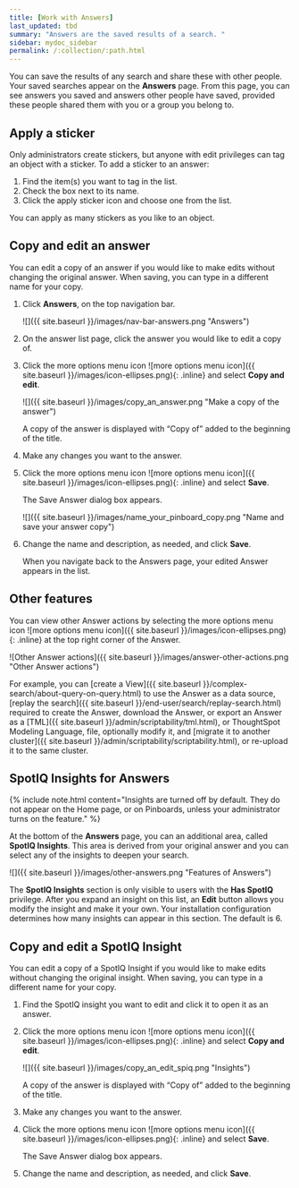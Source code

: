 ```yaml
---
title: [Work with Answers]
last_updated: tbd
summary: "Answers are the saved results of a search. "
sidebar: mydoc_sidebar
permalink: /:collection/:path.html
---
```

You can save the results of any search and share these with other people. Your saved searches appear on the **Answers** page. From this page, you can see answers you saved and answers other people have saved, provided these people shared them with you or a group you belong to.

## Apply a sticker

Only administrators create stickers, but anyone with edit privileges can tag an object with a sticker. To add a sticker to an answer:

1. Find the item(s) you want to tag in the list.
2. Check the box next to its name.
3. Click the apply sticker icon and choose one from the list.

You can apply as many stickers as you like to an object.

## Copy and edit an answer

You can edit a copy of an answer if you would like to make edits without changing the original answer. When saving, you can type in a different name for your copy.

1. Click **Answers**, on the top navigation bar.

     ![]({{ site.baseurl }}/images/nav-bar-answers.png "Answers")

2. On the answer list page, click the answer you would like to edit a copy of.
3. Click the more options menu icon ![more options menu icon]({{ site.baseurl }}/images/icon-ellipses.png){: .inline} and select **Copy and edit**.

     ![]({{ site.baseurl }}/images/copy_an_answer.png "Make a copy of the answer")

   A copy of the answer is displayed with “Copy of” added to the beginning of the title.

4. Make any changes you want to the answer.

5. Click the more options menu icon ![more options menu icon]({{ site.baseurl }}/images/icon-ellipses.png){: .inline} and select **Save**.

   The Save Answer dialog box appears.

     ![]({{ site.baseurl }}/images/name_your_pinboard_copy.png "Name and save your answer copy")

6. Change the name and description, as needed, and click **Save**.

   When you navigate back to the Answers page, your edited Answer appears in the list.

## Other features
You can view other Answer actions by selecting the more options menu icon ![more options menu icon]({{ site.baseurl }}/images/icon-ellipses.png){: .inline} at the top right corner of the Answer.

![Other Answer actions]({{ site.baseurl }}/images/answer-other-actions.png "Other Answer actions")

For example, you can [create a View]({{ site.baseurl }}/complex-search/about-query-on-query.html) to use the Answer as a data source, [replay the search]({{ site.baseurl }}/end-user/search/replay-search.html) required to create the Answer, download the Answer, or export an Answer as a [TML]({{ site.baseurl }}/admin/scriptability/tml.html), or ThoughtSpot Modeling Language, file, optionally modify it, and [migrate it to another cluster]({{ site.baseurl }}/admin/scriptability/scriptability.html), or re-upload it to the same cluster.

## SpotIQ Insights for Answers

{% include note.html content="Insights are turned off by default. They do not appear on the Home page, or on Pinboards, unless your administrator turns on the feature." %}

At the bottom of the **Answers** page, you can an additional area, called
**SpotIQ Insights**. This area is derived from your
original answer and you can select any of the insights to deepen your search.

![]({{ site.baseurl }}/images/other-answers.png "Features of Answers")

The **SpotIQ Insights** section is only visible to users with the **Has SpotIQ**
privilege. After you expand an insight on this list, an **Edit** button allows
you modify the insight and make it your own. Your installation configuration
determines how many insights can appear in this section. The default is 6.


## Copy and edit a SpotIQ Insight

You can edit a copy of a SpotIQ Insight if you would like to make edits without changing the original insight. When saving, you can type in a different name for your copy.

1. Find the SpotIQ insight you want to edit and click it to open it as an answer.

2. Click the more options menu icon ![more options menu icon]({{ site.baseurl }}/images/icon-ellipses.png){: .inline} and select **Copy and edit**.

    ![]({{ site.baseurl }}/images/copy_an_edit_spiq.png "Insights")

   A copy of the answer is displayed with “Copy of” added to the beginning of the title.

3. Make any changes you want to the answer.

4. Click the more options menu icon ![more options menu icon]({{ site.baseurl }}/images/icon-ellipses.png){: .inline} and select **Save**.

   The Save Answer dialog box appears.

5. Change the name and description, as needed, and click **Save**.
